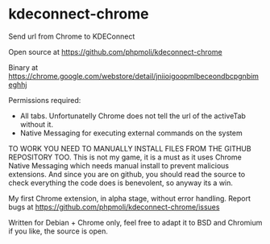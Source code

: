 # kdeconnect-chrome

Send url from Chrome to KDEConnect

Open source at https://github.com/phpmoli/kdeconnect-chrome

Binary at https://chrome.google.com/webstore/detail/jniioigoopmlbeceondbcpgnbimeghhj

Permissions required:
- All tabs. Unfortunatelly Chrome does not tell the url of the activeTab without it.
- Native Messaging for executing external commands on the system

TO WORK YOU NEED TO MANUALLY INSTALL FILES FROM THE GITHUB REPOSITORY TOO.
This is not my game, it is a must as it uses Chrome Native Messaging which needs manual install to prevent malicious extensions. And since you are on github, you should read the source to check everything the code does is benevolent, so anyway its a win.

My first Chrome extension, in alpha stage, without error handling. Report bugs at https://github.com/phpmoli/kdeconnect-chrome/issues

Written for Debian + Chrome only, feel free to adapt it to BSD and Chromium if you like, the source is open.
